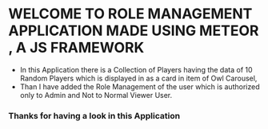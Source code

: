 # WELCOME TO ROLE MANAGEMENT APPLICATION MADE USING METEOR , A JS FRAMEWORK

- In this Application there is a Collection of Players having the data of 10 Random Players which is displayed in as a card in item of Owl Carousel,
- Than I have added the Role Management of the user which is authorized only to Admin and Not to Normal Viewer User.

### Thanks for having a look in this Application